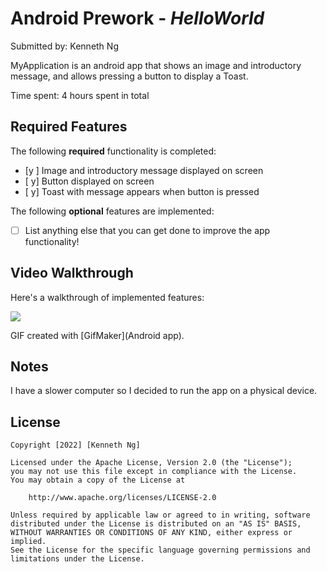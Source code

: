 # Android Prework - *HelloWorld*

Submitted by: Kenneth Ng

MyApplication is an android app that shows an image and introductory message, and allows pressing a button to display a Toast. 

Time spent: 4 hours spent in total

## Required Features

The following **required** functionality is completed:

* [y ] Image and introductory message displayed on screen
* [ y] Button displayed on screen
* [ y] Toast with message appears when button is pressed 

The following **optional** features are implemented:

* [ ] List anything else that you can get done to improve the app functionality!

## Video Walkthrough

Here's a walkthrough of implemented features:

<img src='https://media0.giphy.com/media/XucswHdQUYPhQSvvvN/giphy.gif' />

GIF created with [GifMaker](Android app).  


## Notes

I have a slower computer so I decided to run the app on a physical device.

## License

    Copyright [2022] [Kenneth Ng]

    Licensed under the Apache License, Version 2.0 (the "License");
    you may not use this file except in compliance with the License.
    You may obtain a copy of the License at

        http://www.apache.org/licenses/LICENSE-2.0

    Unless required by applicable law or agreed to in writing, software
    distributed under the License is distributed on an "AS IS" BASIS,
    WITHOUT WARRANTIES OR CONDITIONS OF ANY KIND, either express or implied.
    See the License for the specific language governing permissions and
    limitations under the License.
